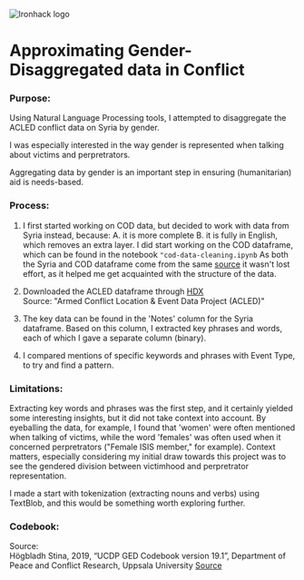 ![Ironhack logo](https://i.imgur.com/1QgrNNw.png)

# Approximating Gender-Disaggregated data in Conflict

### Purpose:

Using Natural Language Processing tools, I attempted to disaggregate the ACLED conflict data on Syria by gender. 

I was especially interested in the way gender is represented when talking about victims and perpretrators. 

Aggregating data by gender is an important step in ensuring (humanitarian) aid is needs-based. 

### Process:

1. I first started working on COD data, but decided to work with data from Syria instead, because:
    A. it is more complete
    B. it is fully in English, which removes an extra layer. I did start working on the COD dataframe, which can be found in the notebook `"cod-data-cleaning.ipynb` As both the Syria and COD dataframe come from the same [source](https://acleddata.com/#/dashboard) it wasn't lost effort, as it helped me get acquainted with the structure of the data.

2. Downloaded the ACLED dataframe through [HDX](https://data.humdata.org/dataset/acled-data-for-syrian-arab-republic)<br>
   Source: "Armed Conflict Location & Event Data Project (ACLED)"

3. The key data can be found in the 'Notes' column for the Syria dataframe. Based on this column, I extracted key phrases and words, each of which I gave a separate column (binary). 

4. I compared mentions of specific keywords and phrases with Event Type, to try and find a pattern. 

### Limitations:

Extracting key words and phrases was the first step, and it certainly yielded some interesting insights, but it did not take context into account. By eyeballing the data, for example, I found that 'women' were often mentioned when talking of victims, while the word 'females' was often used when it concerned perpretrators ("Female ISIS member," for example). Context matters, especially considering my initial draw towards this project was to see the gendered division between victimhood and perpretrator representation. 

I made a start with tokenization (extracting nouns and verbs) using TextBlob, and this would be something worth exploring further. 

### Codebook:

Source:<br>
Högbladh Stina, 2019, “UCDP GED Codebook version 19.1”, Department of Peace and Conflict Research, Uppsala University
[Source](https://ucdp.uu.se/downloads/)




